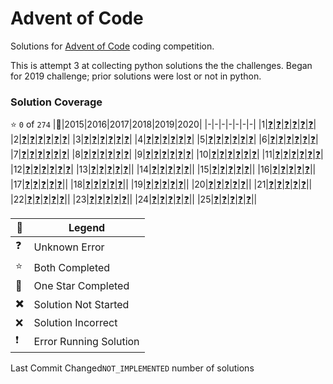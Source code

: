 # Advent of Code
Solutions for [Advent of Code](https://adventofcode.com/) coding competition.

This is attempt 3 at collecting python solutions the the challenges. Began for 2019 challenge; prior solutions were lost or not in python.

### Solution Coverage
:star: `0` of `274`
|:christmas_tree:|2015|2016|2017|2018|2019|2020|
|-|-|-|-|-|-|-|
|1|[:question:](http://adventofcode.com/2015/day/1)|[:question:](http://adventofcode.com/2016/day/1)|[:question:](http://adventofcode.com/2017/day/1)|[:question:](http://adventofcode.com/2018/day/1)|[:question:](http://adventofcode.com/2019/day/1)|[:question:](http://adventofcode.com/2020/day/1)|
|2|[:question:](http://adventofcode.com/2015/day/2)|[:question:](http://adventofcode.com/2016/day/2)|[:question:](http://adventofcode.com/2017/day/2)|[:question:](http://adventofcode.com/2018/day/2)|[:question:](http://adventofcode.com/2019/day/2)|[:question:](http://adventofcode.com/2020/day/2)|
|3|[:question:](http://adventofcode.com/2015/day/3)|[:question:](http://adventofcode.com/2016/day/3)|[:question:](http://adventofcode.com/2017/day/3)|[:question:](http://adventofcode.com/2018/day/3)|[:question:](http://adventofcode.com/2019/day/3)|[:question:](http://adventofcode.com/2020/day/3)|
|4|[:question:](http://adventofcode.com/2015/day/4)|[:question:](http://adventofcode.com/2016/day/4)|[:question:](http://adventofcode.com/2017/day/4)|[:question:](http://adventofcode.com/2018/day/4)|[:question:](http://adventofcode.com/2019/day/4)|[:question:](http://adventofcode.com/2020/day/4)|
|5|[:question:](http://adventofcode.com/2015/day/5)|[:question:](http://adventofcode.com/2016/day/5)|[:question:](http://adventofcode.com/2017/day/5)|[:question:](http://adventofcode.com/2018/day/5)|[:question:](http://adventofcode.com/2019/day/5)|[:question:](http://adventofcode.com/2020/day/5)|
|6|[:question:](http://adventofcode.com/2015/day/6)|[:question:](http://adventofcode.com/2016/day/6)|[:question:](http://adventofcode.com/2017/day/6)|[:question:](http://adventofcode.com/2018/day/6)|[:question:](http://adventofcode.com/2019/day/6)|[:question:](http://adventofcode.com/2020/day/6)|
|7|[:question:](http://adventofcode.com/2015/day/7)|[:question:](http://adventofcode.com/2016/day/7)|[:question:](http://adventofcode.com/2017/day/7)|[:question:](http://adventofcode.com/2018/day/7)|[:question:](http://adventofcode.com/2019/day/7)|[:question:](http://adventofcode.com/2020/day/7)|
|8|[:question:](http://adventofcode.com/2015/day/8)|[:question:](http://adventofcode.com/2016/day/8)|[:question:](http://adventofcode.com/2017/day/8)|[:question:](http://adventofcode.com/2018/day/8)|[:question:](http://adventofcode.com/2019/day/8)|[:question:](http://adventofcode.com/2020/day/8)|
|9|[:question:](http://adventofcode.com/2015/day/9)|[:question:](http://adventofcode.com/2016/day/9)|[:question:](http://adventofcode.com/2017/day/9)|[:question:](http://adventofcode.com/2018/day/9)|[:question:](http://adventofcode.com/2019/day/9)|[:question:](http://adventofcode.com/2020/day/9)|
|10|[:question:](http://adventofcode.com/2015/day/10)|[:question:](http://adventofcode.com/2016/day/10)|[:question:](http://adventofcode.com/2017/day/10)|[:question:](http://adventofcode.com/2018/day/10)|[:question:](http://adventofcode.com/2019/day/10)|[:question:](http://adventofcode.com/2020/day/10)|
|11|[:question:](http://adventofcode.com/2015/day/11)|[:question:](http://adventofcode.com/2016/day/11)|[:question:](http://adventofcode.com/2017/day/11)|[:question:](http://adventofcode.com/2018/day/11)|[:question:](http://adventofcode.com/2019/day/11)|[:question:](http://adventofcode.com/2020/day/11)|
|12|[:question:](http://adventofcode.com/2015/day/12)|[:question:](http://adventofcode.com/2016/day/12)|[:question:](http://adventofcode.com/2017/day/12)|[:question:](http://adventofcode.com/2018/day/12)|[:question:](http://adventofcode.com/2019/day/12)|[:question:](http://adventofcode.com/2020/day/12)|
|13|[:question:](http://adventofcode.com/2015/day/13)|[:question:](http://adventofcode.com/2016/day/13)|[:question:](http://adventofcode.com/2017/day/13)|[:question:](http://adventofcode.com/2018/day/13)|[:question:](http://adventofcode.com/2019/day/13)||
|14|[:question:](http://adventofcode.com/2015/day/14)|[:question:](http://adventofcode.com/2016/day/14)|[:question:](http://adventofcode.com/2017/day/14)|[:question:](http://adventofcode.com/2018/day/14)|[:question:](http://adventofcode.com/2019/day/14)||
|15|[:question:](http://adventofcode.com/2015/day/15)|[:question:](http://adventofcode.com/2016/day/15)|[:question:](http://adventofcode.com/2017/day/15)|[:question:](http://adventofcode.com/2018/day/15)|[:question:](http://adventofcode.com/2019/day/15)||
|16|[:question:](http://adventofcode.com/2015/day/16)|[:question:](http://adventofcode.com/2016/day/16)|[:question:](http://adventofcode.com/2017/day/16)|[:question:](http://adventofcode.com/2018/day/16)|[:question:](http://adventofcode.com/2019/day/16)||
|17|[:question:](http://adventofcode.com/2015/day/17)|[:question:](http://adventofcode.com/2016/day/17)|[:question:](http://adventofcode.com/2017/day/17)|[:question:](http://adventofcode.com/2018/day/17)|[:question:](http://adventofcode.com/2019/day/17)||
|18|[:question:](http://adventofcode.com/2015/day/18)|[:question:](http://adventofcode.com/2016/day/18)|[:question:](http://adventofcode.com/2017/day/18)|[:question:](http://adventofcode.com/2018/day/18)|[:question:](http://adventofcode.com/2019/day/18)||
|19|[:question:](http://adventofcode.com/2015/day/19)|[:question:](http://adventofcode.com/2016/day/19)|[:question:](http://adventofcode.com/2017/day/19)|[:question:](http://adventofcode.com/2018/day/19)|[:question:](http://adventofcode.com/2019/day/19)||
|20|[:question:](http://adventofcode.com/2015/day/20)|[:question:](http://adventofcode.com/2016/day/20)|[:question:](http://adventofcode.com/2017/day/20)|[:question:](http://adventofcode.com/2018/day/20)|[:question:](http://adventofcode.com/2019/day/20)||
|21|[:question:](http://adventofcode.com/2015/day/21)|[:question:](http://adventofcode.com/2016/day/21)|[:question:](http://adventofcode.com/2017/day/21)|[:question:](http://adventofcode.com/2018/day/21)|[:question:](http://adventofcode.com/2019/day/21)||
|22|[:question:](http://adventofcode.com/2015/day/22)|[:question:](http://adventofcode.com/2016/day/22)|[:question:](http://adventofcode.com/2017/day/22)|[:question:](http://adventofcode.com/2018/day/22)|[:question:](http://adventofcode.com/2019/day/22)||
|23|[:question:](http://adventofcode.com/2015/day/23)|[:question:](http://adventofcode.com/2016/day/23)|[:question:](http://adventofcode.com/2017/day/23)|[:question:](http://adventofcode.com/2018/day/23)|[:question:](http://adventofcode.com/2019/day/23)||
|24|[:question:](http://adventofcode.com/2015/day/24)|[:question:](http://adventofcode.com/2016/day/24)|[:question:](http://adventofcode.com/2017/day/24)|[:question:](http://adventofcode.com/2018/day/24)|[:question:](http://adventofcode.com/2019/day/24)||
|25|[:question:](http://adventofcode.com/2015/day/25)|[:question:](http://adventofcode.com/2016/day/25)|[:question:](http://adventofcode.com/2017/day/25)|[:question:](http://adventofcode.com/2018/day/25)|[:question:](http://adventofcode.com/2019/day/25)||

|:santa:|Legend|
|-|-|
|:question:|Unknown Error|
|:star:|Both Completed|
|:low_brightness:|One Star Completed|
|:heavy_multiplication_x:|Solution Not Started|
|:x:|Solution Incorrect|
|:exclamation:|Error Running Solution|

Last Commit Changed`NOT_IMPLEMENTED` number of solutions










